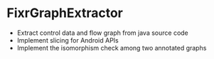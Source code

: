 # FixrGraphExtractor

- Extract control data and flow graph from java source code
- Implement slicing for Android APIs
- Implement the isomorphism check among two annotated graphs

